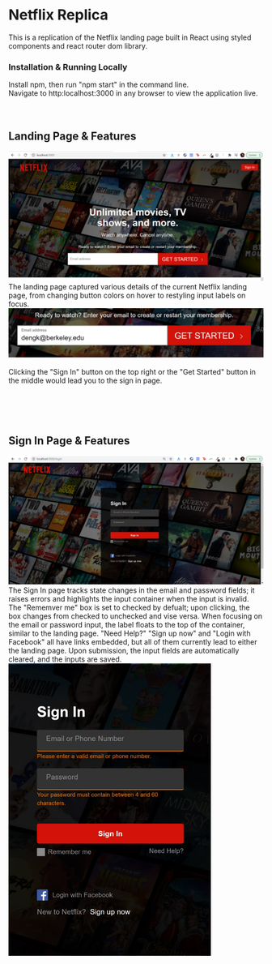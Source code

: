 # Netflix Replica
This is a replication of the Netflix landing page built in React using styled components and react router dom library. 

### Installation & Running Locally
Install npm, then run "npm start" in the command line. </br>
Navigate to http:localhost:3000 in any browser to view the application live.
</br></br></br>

## Landing Page & Features
![Landing Page](/Netflix_Landing.jpg) </br>
The landing page captured various details of the current Netflix landing page, from changing button colors on hover to restyling input labels on focus.
![Email Input](/email-input-landing.jpg) </br></br>
Clicking the "Sign In" button on the top right or the "Get Started" button in the middle would lead you to the sign in page.
</br></br></br></br></br>

## Sign In Page & Features
![Signin Page](/signin-page.jpg) </br>
The Sign In page tracks state changes in the email and password fields; it raises errors and highlights the input container when the input is invalid. The "Rememver me" box is set to checked by defualt; upon clicking, the box changes from checked to unchecked and vise versa. When focusing on the email or password input, the label floats to the top of the container, similar to the landing page. "Need Help?" "Sign up now" and "Login with Facebook" all have links embedded, but all of them currently lead to either the landing page. Upon submission, the input fields are automatically cleared, and the inputs are saved.</br>
<img src="/signin-error.jpg"  width="400">
